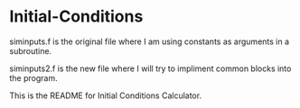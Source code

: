 # Initial-Conditions

siminputs.f is the original file where I am using constants as
arguments in a subroutine.

siminputs2.f is the new file where I will try to impliment
common blocks into the program.

This is the README for Initial Conditions Calculator.
